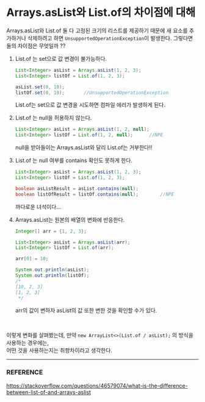 # Arrays.asList와 List.of의 차이점에 대해

Arrays.asList와 List.of 둘 다 고정된 크기의 리스트를 제공하기 때문에 새 요소를 추가하거나 삭제하려고 하면 ``UnsupportedOperationException``이 발생한다. 그렇다면 둘의 차이점은 무엇일까 ??  

1. List.of 는 set으로 값 변경이 불가능하다.

   ```java
   List<Integer> asList = Arrays.asList(1, 2, 3);
   List<Integer> listOf = List.of(1, 2, 3);
   
   asList.set(0, 10);
   listOf.set(0, 10);		//UnsupportedOperationException
   ```

   List.of는 set으로 값 변경을 시도하면 컴파일 에러가 발생하게 된다.

2. List.of 는 null을 허용하지 않는다.

   ```java
   List<Integer> asList = Arrays.asList(1, 2, null);
   List<Integer> listOf = List.of(1, 2, null);		//NPE
   ```

   null을 받아들이는 Arrays.asList와 달리 List.of는 거부한다!!

3. List.of 는 null 여부를 contains 확인도 못하게 한다.

   ```java
   List<Integer> asList = Arrays.asList(1, 2, 3);
   List<Integer> listOf = List.of(1, 2, 3);
   
   boolean asListResult = asList.contains(null);
   boolean listOfResult = listOf.contains(null);		//NPE
   ```

   까다로운 녀석이다...

4. Arrays.asList는 원본의 배열의 변화에 반응한다.

   ```java
   Integer[] arr = {1, 2, 3};
   
   List<Integer> asList = Arrays.asList(arr);
   List<Integer> listOf = List.of(arr);
   
   arr[0] = 10;
   
   System.out.println(asList);
   System.out.println(listOf);
   /*
   [10, 2, 3]
   [1, 2, 3]
    */
   ```

   arr의 값이 변하자 asList의 값 또한 변한 것을 확인할 수가 있다.

<br/>

이렇게 변화를 살펴봤는데, 만약 ``new ArrayList<>(List.of / asList);`` 의 방식을 사용하는 경우에는,  
어떤 것을 사용하는지는 취향차이라고 생각한다.

***

### REFERENCE

https://stackoverflow.com/questions/46579074/what-is-the-difference-between-list-of-and-arrays-aslist
